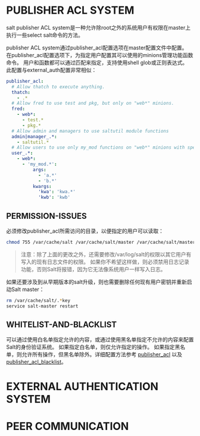 # PUBLISHER ACL SYSTEM
salt publisher ACL system是一种允许除root之外的系统用户有权限在master上执行一些select salt命令的方法。

publisher ACL system通过publisher_acl配置选项在master配置文件中配置。 在publisher_acl配置选项下，为指定用户配置其可以使用的minions管理功能函数命令。 用户和函数都可以通过匹配来指定，支持使用shell glob或正则表达式。 此配置与external_auth配置非常相似：
```yaml
publisher_acl:
  # Allow thatch to execute anything.
  thatch:
    - .*
  # Allow fred to use test and pkg, but only on "web*" minions.
  fred:
    - web*:
      - test.*
      - pkg.*
  # Allow admin and managers to use saltutil module functions
  admin|manager_.*:
    - saltutil.*
  # Allow users to use only my_mod functions on "web*" minions with specific arguments.
  user_.*:
    - web*:
      - 'my_mod.*':
          args:
            - 'a.*'
            - 'b.*'
          kwargs:
            'kwa': 'kwa.*'
            'kwb': 'kwb'
```

## PERMISSION-ISSUES
必须修改publisher_acl所需访问的目录，以便指定的用户可以读取：
```bash
chmod 755 /var/cache/salt /var/cache/salt/master /var/cache/salt/master/jobs /var/run/salt /var/run/salt/master
```
> 注意：除了上面的更改之外，还需要修改/var/log/salt的权限以其它用户有写入的现有日志文件的权限。 如果你不希望这样做，则必须禁用日志记录功能，否则Salt将报错，因为它无法像系统用户一样写入日志。

如果还要涉及到从早期版本的salt升级，则也需要删除任何现有用户密钥并重新启动Salt master：
```bash
rm /var/cache/salt/.*key
service salt-master restart
```

## WHITELIST-AND-BLACKLIST
可以通过使用白名单指定允许的内容，或通过使用黑名单指定不允许的内容来配置Salt的身份验证系统。 如果指定白名单，则仅允许指定的操作。 如果指定黑名单，则允许所有操作，但黑名单除外。详细配置方法参考 [publisher_acl](https://github.com/watermelonbig/SaltStack-Chinese-ManualBook/blob/master/chapter04/04-1-1.PRIMARY-MASTER-CONFIGURATION-基础配置参数.md#publisher_acl) 以及 [publisher_acl_blacklist](https://docs.saltstack.com/en/latest/ref/configuration/master.html#std:conf_master-publisher_acl_blacklist)。








# EXTERNAL AUTHENTICATION SYSTEM


# PEER COMMUNICATION
